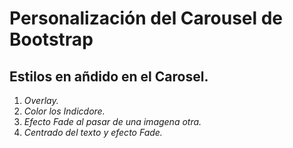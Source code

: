 # Personalización del Carousel de Bootstrap 

## Estilos en añdido en el Carosel.
1. *Overlay.*
2. *Color los Indicdore.*
3. *Efecto Fade al pasar de una imagena otra.*
4. *Centrado del texto y efecto Fade.*

